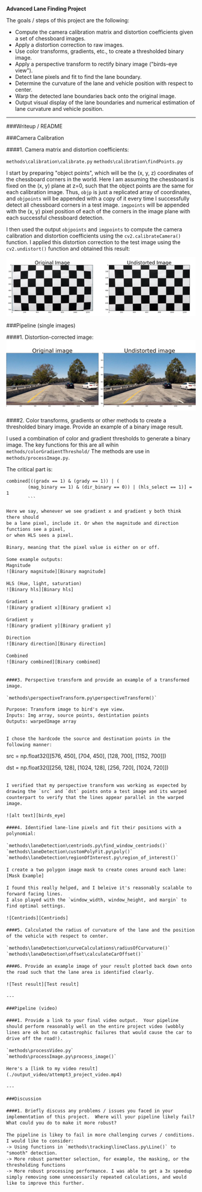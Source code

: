 
**Advanced Lane Finding Project**

The goals / steps of this project are the following:

* Compute the camera calibration matrix and distortion coefficients given a set of chessboard images.
* Apply a distortion correction to raw images.
* Use color transforms, gradients, etc., to create a thresholded binary image.
* Apply a perspective transform to rectify binary image ("birds-eye view").
* Detect lane pixels and fit to find the lane boundary.
* Determine the curvature of the lane and vehicle position with respect to center.
* Warp the detected lane boundaries back onto the original image.
* Output visual display of the lane boundaries and numerical estimation of lane curvature and vehicle position.

[//]: # (Image References)

[Undistorted]: ./examples/undistort_output.png "Undistorted"
[Road Undistorted]: ./output_images/undistort_car_output.png "Road Undistorted"

[Centriods]: ./output_images/test2_prettyPrintCentriods.jpg "Centriods"
[Test result]: ./output_images/test2_processed.jpg "Test result"
[Binary magnitude]: ./output_images/test2_mag_binary.jpg "Binary magnitude"
[Binary hls]: ./output_images/test2_hls_select.jpg "Binary hls"
[Binary gradient y]: ./output_images/gradx.jpg "Binary gradient y"
[Binary gradient x]: ./output_images/test2_grady.jpg "Binary gradient x"
[Binary direction]: ./output_images/test2_dir_binary.jpg "Binary direction"
[Binary combined]: ./output_images/test2_combined.jpg "Binary combined"


[Mask Example]: ./output_images/mask_example.jpg "Mask Example"

[image3]: ./examples/binary_combo_example.jpg "Binary Example"
[birds_eye]: ./examples/birds_eye.png "Birds_eye Example"
[image5]: ./examples/color_fit_lines.jpg "Fit Visual"
[image6]: ./examples/example_output.jpg "Output"
[video1]: ./project_video.mp4 "Video"

---
###Writeup / README

###Camera Calibration

####1. Camera matrix and distortion coefficients:

`methods\calibration\calibrate.py`
`methods\calibration\findPoints.py`

I start by preparing "object points", which will be the (x, y, z) coordinates of the chessboard corners in the world. Here I am assuming the chessboard is fixed on the (x, y) plane at z=0, such that the object points are the same for each calibration image.  Thus, `objp` is just a replicated array of coordinates, and `objpoints` will be appended with a copy of it every time I successfully detect all chessboard corners in a test image.  `imgpoints` will be appended with the (x, y) pixel position of each of the corners in the image plane with each successful chessboard detection.  

I then used the output `objpoints` and `imgpoints` to compute the camera calibration and distortion coefficients using the `cv2.calibrateCamera()` function.  I applied this distortion correction to the test image using the `cv2.undistort()` function and obtained this result: 

![alt text][Undistorted]


###Pipeline (single images)

####1. Distortion-corrected image:
![alt text][Road Undistorted]

####2. Color transforms, gradients or other methods to create a thresholded binary image.  Provide an example of a binary image result.

I used a combination of color and gradient thresholds to generate a binary image.
The key functions for this are all wihin `methods/colorGradientThreshold/`
The methods are use in `methods/processImage.py`.

The critical part is:
```
combined[((gradx == 1) & (grady == 1)) | (
        (mag_binary == 1) & (dir_binary == 0)) | (hls_select == 1)] = 1
        ```

Here we say, whenever we see gradient x and gradient y both think there should
be a lane pixel, include it. Or when the magnitude and direction functions see a pixel,
or when HLS sees a pixel.

Binary, meaning that the pixel value is either on or off.

Some example outputs:
Magnitude
![Binary magnitude][Binary magnitude]

HLS (Hue, light, saturation)
![Binary hls][Binary hls]

Gradient x
![Binary gradient x][Binary gradient x]

Gradient y
![Binary gradient y][Binary gradient y]

Direction
![Binary direction][Binary direction]

Combined
![Binary combined][Binary combined]


####3. Perspective transform and provide an example of a transformed image.

`methods\perspectiveTransform.py\perspectiveTransform()`
```
    Purpose: Transform image to bird's eye view.
    Inputs: Img array, source points, destintation points
    Outputs: warpedImage array
```

I chose the hardcode the source and destination points in the following manner:

```
src = np.float32([[576, 450], [704, 450],
                  [128, 700], [1152, 700]])

dst = np.float32([[256, 128], [1024, 128],
                  [256, 720], [1024, 720]])

```

I verified that my perspective transform was working as expected by drawing the `src` and `dst` points onto a test image and its warped counterpart to verify that the lines appear parallel in the warped image.

![alt text][birds_eye]

####4. Identified lane-line pixels and fit their positions with a polynomial:

`methods\laneDetection\centriods.py\find_window_centriods()`
`methods\laneDetection\customPolyFit.py\poly()`
`methods\laneDetection\regionOfInterest.py\region_of_interest()`

I create a two polygon image mask to create cones around each lane:
[Mask Example]

I found this really helped, and I beleive it's reasonably scalable to forward facing lines. 
I also played with the `window_width, window_height, and margin` to find optimal settings.

![Centriods][Centriods]

####5. Calculated the radius of curvature of the lane and the position of the vehicle with respect to center.

`methods\laneDetection\curveCalculations\radiusOfCurvature()`
`methods\laneDetection\offset\calculateCarOffset()`

####6. Provide an example image of your result plotted back down onto the road such that the lane area is identified clearly.

![Test result][Test result]

---

###Pipeline (video)

####1. Provide a link to your final video output.  Your pipeline should perform reasonably well on the entire project video (wobbly lines are ok but no catastrophic failures that would cause the car to drive off the road!).

`methods\processVideo.py`
`methods\processImage.py\process_image()`

Here's a [link to my video result](./output_video/attempt3_project_video.mp4)

---

###Discussion

####1. Briefly discuss any problems / issues you faced in your implementation of this project.  Where will your pipeline likely fail?  What could you do to make it more robust?

The pipeline is likey to fail in more challenging curves / conditions.
I would like to consider:
-> Using functions in `methods\tracking\lineClass.py\Line()` to "smooth" detection.
-> More robust parmetter selection, for example, the masking, or the thresholding functions
-> More robust processing performance. I was able to get a 3x speedup simply removing some unnecessarily repeated calculations, and would like to improve this further. 

